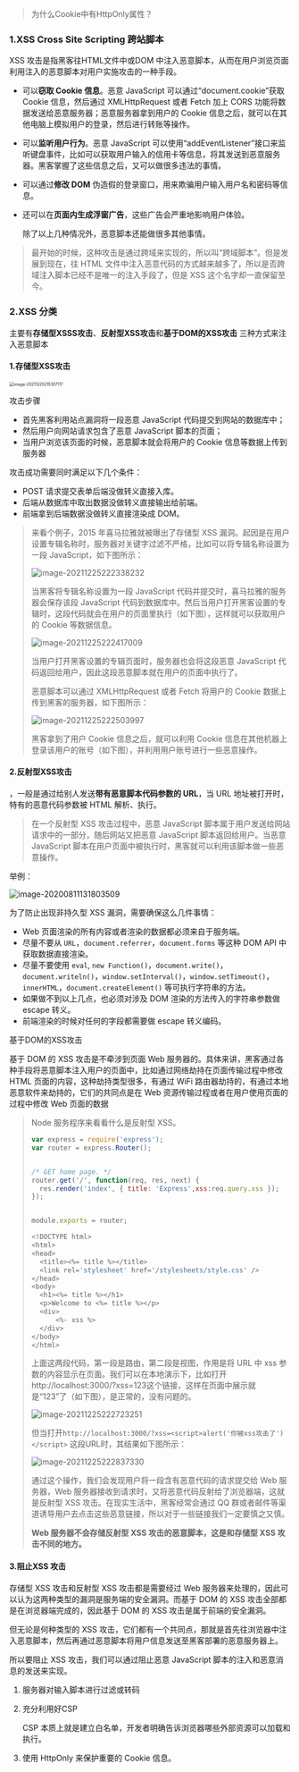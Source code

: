 > 为什么Cookie中有HttpOnly属性？

### 1.XSS Cross Site Scripting 跨站脚本

XSS 攻击是指黑客往HTML文件中或DOM 中注入恶意脚本，从而在用户浏览页面利用注入的恶意脚本对用户实施攻击的一种手段。

- 可以**窃取 Cookie 信息**。恶意 JavaScript 可以通过“document.cookie”获取 Cookie 信息，然后通过 XMLHttpRequest 或者 Fetch 加上 CORS 功能将数据发送给恶意服务器；恶意服务器拿到用户的 Cookie 信息之后，就可以在其他电脑上模拟用户的登录，然后进行转账等操作。

- 可以**监听用户行为**。恶意 JavaScript 可以使用“addEventListener”接口来监听键盘事件，比如可以获取用户输入的信用卡等信息，将其发送到恶意服务器。黑客掌握了这些信息之后，又可以做很多违法的事情。

- 可以通过**修改 DOM** 伪造假的登录窗口，用来欺骗用户输入用户名和密码等信息。

- 还可以在**页面内生成浮窗广告**，这些广告会严重地影响用户体验。

  除了以上几种情况外，恶意脚本还能做很多其他事情。

> 最开始的时候，这种攻击是通过跨域来实现的，所以叫“跨域脚本”。但是发展到现在，往 HTML 文件中注入恶意代码的方式越来越多了，所以是否跨域注入脚本已经不是唯一的注入手段了，但是 XSS 这个名字却一直保留至今。

### 2.XSS 分类

主要有**存储型XSSS攻击**、**反射型XSS攻击**和**基于DOM的XSS攻击** 三种方式来注入恶意脚本

#### 1.存储型XSS攻击

<img src="../../../image/image-20211225215307117.png" alt="image-20211225215307117" style="zoom:50%;" />

攻击步骤

- 首先黑客利用站点漏洞将一段恶意 JavaScript 代码提交到网站的数据库中；
- 然后用户向网站请求包含了恶意 JavaScript 脚本的页面；
- 当用户浏览该页面的时候，恶意脚本就会将用户的 Cookie 信息等数据上传到服务器

攻击成功需要同时满足以下几个条件：

- POST 请求提交表单后端没做转义直接入库。
- 后端从数据库中取出数据没做转义直接输出给前端。
- 前端拿到后端数据没做转义直接渲染成 DOM。

> 来看个例子，2015 年喜马拉雅就被曝出了存储型 XSS 漏洞。起因是在用户设置专辑名称时，服务器对关键字过滤不严格，比如可以将专辑名称设置为一段 JavaScript，如下图所示：
>
> ![image-20211225222338232](../../../image/image-20211225222338232.png)
>
> 当黑客将专辑名称设置为一段 JavaScript 代码并提交时，喜马拉雅的服务器会保存该段 JavaScript 代码到数据库中。然后当用户打开黑客设置的专辑时，这段代码就会在用户的页面里执行（如下图），这样就可以获取用户的 Cookie 等数据信息。
>
> ![image-20211225222417009](../../../image/image-20211225222417009.png)
>
> 当用户打开黑客设置的专辑页面时，服务器也会将这段恶意 JavaScript 代码返回给用户，因此这段恶意脚本就在用户的页面中执行了。
>
> 恶意脚本可以通过 XMLHttpRequest 或者 Fetch 将用户的 Cookie 数据上传到黑客的服务器，如下图所示：
>
> ![image-20211225222503997](../../../image/image-20211225222503997.png)
>
> 黑客拿到了用户 Cookie 信息之后，就可以利用 Cookie 信息在其他机器上登录该用户的账号（如下图），并利用用户账号进行一些恶意操作。



#### 2.反射型XSS攻击

，一般是通过给别人发送**带有恶意脚本代码参数的 URL**，当 URL 地址被打开时，特有的恶意代码参数被 HTML 解析、执行。

> 在一个反射型 XSS 攻击过程中，恶意 JavaScript 脚本属于用户发送给网站请求中的一部分，随后网站又把恶意 JavaScript 脚本返回给用户。当恶意 JavaScript 脚本在用户页面中被执行时，黑客就可以利用该脚本做一些恶意操作。

举例：

![image-20200811131803509](../../../image/image-20200811131803509.png)

为了防止出现非持久型 XSS 漏洞，需要确保这么几件事情：

- Web 页面渲染的所有内容或者渲染的数据都必须来自于服务端。
- 尽量不要从 `URL`，`document.referrer`，`document.forms` 等这种 DOM API 中获取数据直接渲染。
- 尽量不要使用 `eval`, `new Function()`，`document.write()`，`document.writeln()`，`window.setInterval()`，`window.setTimeout()`，`innerHTML`，`document.createElement()` 等可执行字符串的方法。
- 如果做不到以上几点，也必须对涉及 DOM 渲染的方法传入的字符串参数做 escape 转义。
- 前端渲染的时候对任何的字段都需要做 escape 转义编码。

基于DOM的XSS攻击

基于 DOM 的 XSS 攻击是不牵涉到页面 Web 服务器的。具体来讲，黑客通过各种手段将恶意脚本注入用户的页面中，比如通过网络劫持在页面传输过程中修改 HTML 页面的内容，这种劫持类型很多，有通过 WiFi 路由器劫持的，有通过本地恶意软件来劫持的，它们的共同点是在 Web 资源传输过程或者在用户使用页面的过程中修改 Web 页面的数据

> Node 服务程序来看看什么是反射型 XSS。
>
> ```javascript
> var express = require('express');
> var router = express.Router();
> 
> 
> /* GET home page. */
> router.get('/', function(req, res, next) {
>   res.render('index', { title: 'Express',xss:req.query.xss });
> });
> 
> 
> module.exports = router;
> ```
>
> ```javascript
> <!DOCTYPE html>
> <html>
> <head>
>   <title><%= title %></title>
>   <link rel='stylesheet' href='/stylesheets/style.css' />
> </head>
> <body>
>   <h1><%= title %></h1>
>   <p>Welcome to <%= title %></p>
>   <div>
>       <%- xss %>
>   </div>
> </body>
> </html>
> ```
>
> 上面这两段代码，第一段是路由，第二段是视图，作用是将 URL 中 xss 参数的内容显示在页面。我们可以在本地演示下，比如打开http://localhost:3000/?xss=123这个链接，这样在页面中展示就是“123”了（如下图），是正常的，没有问题的。
>
> ![image-20211225222723251](../../../image/image-20211225222723251.png)
>
> 但当打开`http://localhost:3000/?xss=<script>alert('你被xss攻击了')</script>` 这段URL时，其结果如下图所示：
>
> ![image-20211225222837330](../../../image/image-20211225222837330.png)
>
> 通过这个操作，我们会发现用户将一段含有恶意代码的请求提交给 Web 服务器，Web 服务器接收到请求时，又将恶意代码反射给了浏览器端，这就是反射型 XSS 攻击。在现实生活中，黑客经常会通过 QQ 群或者邮件等渠道诱导用户去点击这些恶意链接，所以对于一些链接我们一定要慎之又慎。
>
> **Web 服务器不会存储反射型 XSS 攻击的恶意脚本，这是和存储型 XSS 攻击不同的地方。**

#### 3.阻止XSS 攻击

存储型 XSS 攻击和反射型 XSS 攻击都是需要经过 Web 服务器来处理的，因此可以认为这两种类型的漏洞是服务端的安全漏洞。而基于 DOM 的 XSS 攻击全部都是在浏览器端完成的，因此基于 DOM 的 XSS 攻击是属于前端的安全漏洞。

但无论是何种类型的 XSS 攻击，它们都有一个共同点，那就是首先往浏览器中注入恶意脚本，然后再通过恶意脚本将用户信息发送至黑客部署的恶意服务器上。

所以要阻止 XSS 攻击，我们可以通过阻止恶意 JavaScript 脚本的注入和恶意消息的发送来实现。

1. 服务器对输入脚本进行过滤或转码

2. 充分利用好CSP 

   CSP 本质上就是建立白名单，开发者明确告诉浏览器哪些外部资源可以加载和执行。

3. 使用 HttpOnly 来保护重要的 Cookie 信息。

